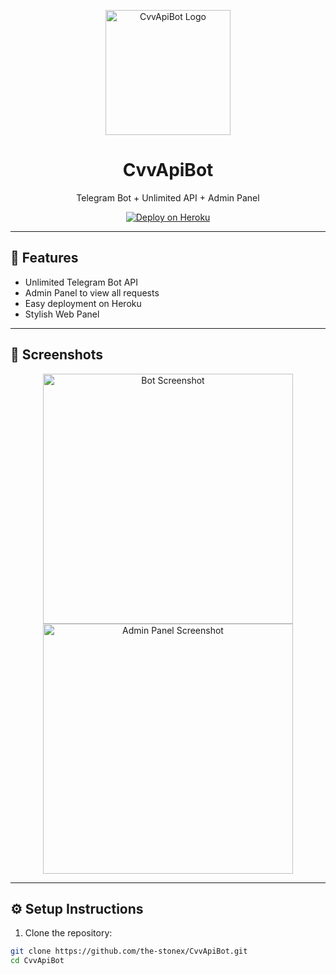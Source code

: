 <p align="center">
  <img src="https://raw.githubusercontent.com/the-stonex/CvvApiBot/main/custom_logo.png" alt="CvvApiBot Logo" width="200"/>
</p>

<h1 align="center">CvvApiBot</h1>
<p align="center">Telegram Bot + Unlimited API + Admin Panel</p>

<p align="center">
  <a href="https://heroku.com/deploy?template=https://github.com/the-stonex/CvvApiBot" target="_blank">
    <img src="https://img.shields.io/badge/Deploy%20on-Heroku-blue?style=for-the-badge&logo=heroku" alt="Deploy on Heroku"/>
  </a>
</p>

---

## 🌟 Features

- Unlimited Telegram Bot API  
- Admin Panel to view all requests  
- Easy deployment on Heroku  
- Stylish Web Panel  

---

## 📸 Screenshots

<p align="center">
  <img src="https://raw.githubusercontent.com/the-stonex/CvvApiBot/main/screenshot1.png" alt="Bot Screenshot" width="400"/>
  <img src="https://raw.githubusercontent.com/the-stonex/CvvApiBot/main/screenshot2.png" alt="Admin Panel Screenshot" width="400"/>
</p>

---

## ⚙️ Setup Instructions

1. Clone the repository:  
```bash
git clone https://github.com/the-stonex/CvvApiBot.git
cd CvvApiBot
